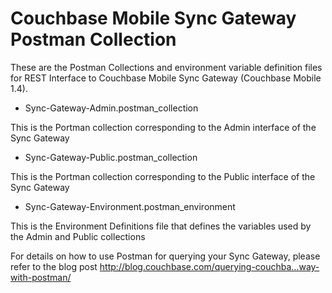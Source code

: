 # Couchbase Mobile Sync Gateway Postman Collection
These are the Postman Collections and environment variable definition files for REST Interface to Couchbase Mobile Sync Gateway (Couchbase Mobile 1.4).

- Sync-Gateway-Admin.postman_collection 

This is the Portman collection corresponding to the Admin interface of the Sync Gateway

- Sync-Gateway-Public.postman_collection

This is the Portman collection corresponding to the Public interface of the Sync Gateway

- Sync-Gateway-Environment.postman_environment

This is the Environment Definitions file that defines the variables used by the Admin and Public collections

For details on how to use Postman for querying your Sync Gateway, please refer to the blog post http://blog.couchbase.com/querying-couchba…way-with-postman/
